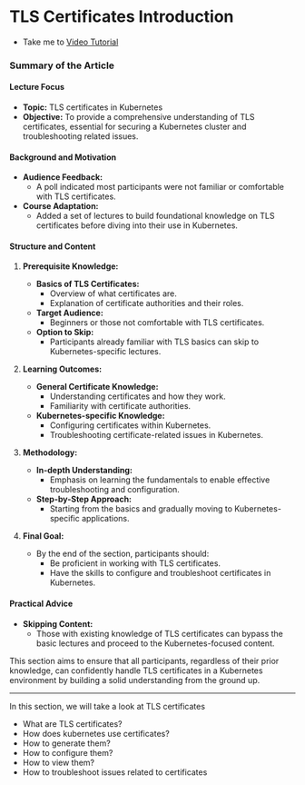 # TLS Certificates Introduction
  - Take me to [Video Tutorial](https://kodekloud.com/topic/tls-introduction/)
 ### Summary of the Article

#### Lecture Focus
- **Topic:** TLS certificates in Kubernetes
- **Objective:** To provide a comprehensive understanding of TLS certificates, essential for securing a Kubernetes cluster and troubleshooting related issues.

#### Background and Motivation
- **Audience Feedback:** 
  - A poll indicated most participants were not familiar or comfortable with TLS certificates.
- **Course Adaptation:** 
  - Added a set of lectures to build foundational knowledge on TLS certificates before diving into their use in Kubernetes.

#### Structure and Content
1. **Prerequisite Knowledge:**
   - **Basics of TLS Certificates:**
     - Overview of what certificates are.
     - Explanation of certificate authorities and their roles.
   - **Target Audience:** 
     - Beginners or those not comfortable with TLS certificates.
   - **Option to Skip:**
     - Participants already familiar with TLS basics can skip to Kubernetes-specific lectures.

2. **Learning Outcomes:**
   - **General Certificate Knowledge:**
     - Understanding certificates and how they work.
     - Familiarity with certificate authorities.
   - **Kubernetes-specific Knowledge:**
     - Configuring certificates within Kubernetes.
     - Troubleshooting certificate-related issues in Kubernetes.

3. **Methodology:**
   - **In-depth Understanding:**
     - Emphasis on learning the fundamentals to enable effective troubleshooting and configuration.
   - **Step-by-Step Approach:**
     - Starting from the basics and gradually moving to Kubernetes-specific applications.

4. **Final Goal:**
   - By the end of the section, participants should:
     - Be proficient in working with TLS certificates.
     - Have the skills to configure and troubleshoot certificates in Kubernetes.

#### Practical Advice
- **Skipping Content:**
  - Those with existing knowledge of TLS certificates can bypass the basic lectures and proceed to the Kubernetes-focused content.

This section aims to ensure that all participants, regardless of their prior knowledge, can confidently handle TLS certificates in a Kubernetes environment by building a solid understanding from the ground up.
_________________________________________________________________________________________________________________________________________________
In this section, we will take a look at TLS certificates
- What are TLS certificates?
- How does kubernetes use certificates?
- How to generate them?
- How to configure them?
- How to view them?
- How to troubleshoot issues related to certificates
